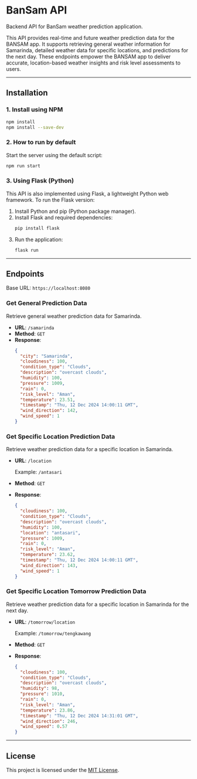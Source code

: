 # BanSam API

Backend API for BanSam weather prediction application.

This API provides real-time and future weather prediction data for the BANSAM app. It supports retrieving general weather information for Samarinda, detailed weather data for specific locations, and predictions for the next day. These endpoints empower the BANSAM app to deliver accurate, location-based weather insights and risk level assessments to users.

---

## Installation

### 1. Install using NPM
```bash
npm install
npm install --save-dev
```

### 2. How to run by default
Start the server using the default script:
```bash
npm run start
```

### 3. Using Flask (Python)
This API is also implemented using Flask, a lightweight Python web framework. To run the Flask version:
1. Install Python and pip (Python package manager).
2. Install Flask and required dependencies:
   ```bash
   pip install flask
   ```
3. Run the application:
   ```bash
   flask run
   ```

---

## Endpoints

Base URL: `https://localhost:8080`

### Get General Prediction Data
Retrieve general weather prediction data for Samarinda.
- **URL**: `/samarinda`
- **Method**: `GET`
- **Response**:
  ```json
  {
    "city": "Samarinda",
    "cloudiness": 100,
    "condition_type": "Clouds",
    "description": "overcast clouds",
    "humidity": 100,
    "pressure": 1009,
    "rain": 0,
    "risk_level": "Aman",
    "temperature": 23.51,
    "timestamp": "Thu, 12 Dec 2024 14:00:11 GMT",
    "wind_direction": 142,
    "wind_speed": 1
  }
  ```

### Get Specific Location Prediction Data
Retrieve weather prediction data for a specific location in Samarinda.
- **URL**: `/location`
  
  Example: `/antasari`
- **Method**: `GET`
- **Response**:
  ```json
  {
    "cloudiness": 100,
    "condition_type": "Clouds",
    "description": "overcast clouds",
    "humidity": 100,
    "location": "antasari",
    "pressure": 1009,
    "rain": 0,
    "risk_level": "Aman",
    "temperature": 23.62,
    "timestamp": "Thu, 12 Dec 2024 14:00:11 GMT",
    "wind_direction": 143,
    "wind_speed": 1
  }
  ```

### Get Specific Location Tomorrow Prediction Data
Retrieve weather prediction data for a specific location in Samarinda for the next day.
- **URL**: `/tomorrow/location`

  Example: `/tomorrow/tengkawang`
- **Method**: `GET`
- **Response**:
  ```json
  {
    "cloudiness": 100,
    "condition_type": "Clouds",
    "description": "overcast clouds",
    "humidity": 98,
    "pressure": 1010,
    "rain": 0,
    "risk_level": "Aman",
    "temperature": 23.86,
    "timestamp": "Thu, 12 Dec 2024 14:31:01 GMT",
    "wind_direction": 246,
    "wind_speed": 0.57
  }
  ```

---

## License
This project is licensed under the [MIT License](LICENSE).

